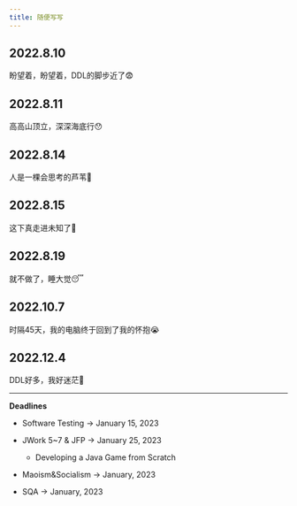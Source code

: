```yaml
---
title: 随便写写
---
```


## 2022.8.10

盼望着，盼望着，DDL的脚步近了😨

## 2022.8.11

高高山顶立，深深海底行😯

## 2022.8.14

人是一棵会思考的芦苇🤔

## 2022.8.15

这下真走进未知了🥲

## 2022.8.19

就不做了，睡大觉😴

## 2022.10.7

时隔45天，我的电脑终于回到了我的怀抱😭

## 2022.12.4

DDL好多，我好迷茫🥺

---

**Deadlines**

- Software Testing -> January 15, 2023

- JWork 5~7 & JFP -> January 25, 2023
    - Developing a Java Game from Scratch

- Maoism&Socialism -> January, 2023

- SQA -> January, 2023
